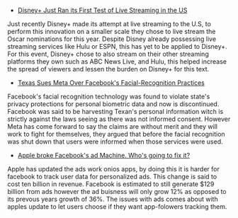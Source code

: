 
* [Disney+ Just Ran its First Test of Live Streaming in the US](https://apple.news/AdFPIWvUeQCSaMwSjob7F5g)

Just recently Disney+ made its attempt at live streaming to the U.S, to perform this innovation on a smaller scale they chose to live stream the Oscar nominations for this year. Despite Disney already possessing live streaming services like Hulu or ESPN, this has yet to be applied to Disney+. For this event, Disney+ chose to also stream on their other streaming platforms they own such as ABC News Live, and Hulu, this helped increase the spread of viewers and lessen the burden on Disney+ for this text. 

* [Texas Sues Meta Over Facebook's Facial-Recognition Practices](https://apple.news/AwffePCR2SMuMM66R2DBWdQ)

Facebook's facial recognition technology was found to violate state's privacy protections for personal biometric data and now is discontinued. Facebook was said to be harvesting Texan's personal information witch is strictly against the laws seeing as there was not informed consent. However Meta has come forward to say the claims are without merit and they will work to fight for themselves, they argued that before the facial recognition was shut down that users were informed when those services were used.  



* [Apple broke Facebook's ad Machine. Who's going to fix it?](https://apple.news/AKYkntY6NTiq4QEsV8JkVDA)

Apple has updated the  ads work onios apps, by doing this it is harder for facebook to track user data for personalized ads. This change is said to cost ten billion in revenue. Facebook is estimated to still generate $129 billion from ads however the ad buisness will only grow 12% as opposed to its prevous years growth of 36%. The issues with ads comes about with apples update to let users choose if they want app-folowers tracking them. 
